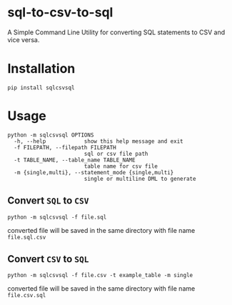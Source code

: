 # sql-to-csv-to-sql
A Simple Command Line Utility for converting SQL statements to CSV and vice versa.

# Installation
`pip install sqlcsvsql`

# Usage
```
python -m sqlcsvsql OPTIONS
  -h, --help            show this help message and exit
  -f FILEPATH, --filepath FILEPATH
                        sql or csv file path
  -t TABLE_NAME, --table_name TABLE_NAME
                        table name for csv file
  -m {single,multi}, --statement_mode {single,multi}
                        single or multiline DML to generate
```
## Convert `SQL` to `CSV`
```
python -m sqlcsvsql -f file.sql
```
converted file will be saved in the same directory with file name `file.sql.csv`

## Convert `CSV` to `SQL`
```
python -m sqlcsvsql -f file.csv -t example_table -m single
```
converted file will be saved in the same directory with file name `file.csv.sql`
